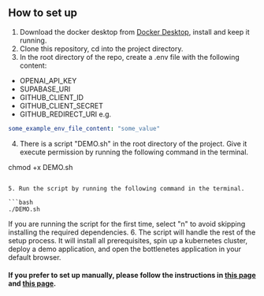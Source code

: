 ## How to set up

1. Download the docker desktop from [Docker Desktop](https://www.docker.com/products/docker-desktop), install and keep it running.
2. Clone this repository, cd into the project directory.
3. In the root directory of the repo, create a .env file with the following content:

- OPENAI_API_KEY
- SUPABASE_URI
- GITHUB_CLIENT_ID
- GITHUB_CLIENT_SECRET
- GITHUB_REDIRECT_URI
  e.g.

```yaml
some_example_env_file_content: "some_value"
```

4. There is a script "DEMO.sh" in the root directory of the project. Give it execute permission by running the following command in the terminal.

chmod +x DEMO.sh

````

5. Run the script by running the following command in the terminal.

```bash
./DEMO.sh
````

If you are running the script for the first time, select "n" to avoid skipping installing the required dependencies. 6. The script will handle the rest of the setup process. It will install all prerequisites, spin up a kubernetes cluster, deploy a demo application, and open the bottlenetes application in your default browser.

#### If you prefer to set up manually, please follow the instructions in [this page](readme/manual-setup-instruction.md) and [this page](readme/latency-prerequisite.md).
